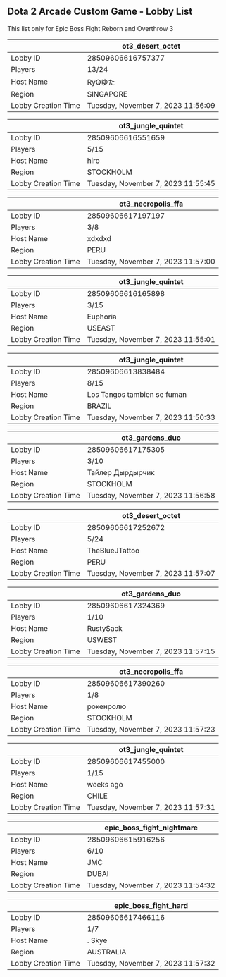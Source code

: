 ## Dota 2 Arcade Custom Game - Lobby List

This list only for Epic Boss Fight Reborn and Overthrow 3

|  | ot3_desert_octet |
| ------ | ------ |
| Lobby ID | 28509606616757377 |
| Players | 13/24 |
| Host Name | RyQゆた |
| Region | SINGAPORE |
| Lobby Creation Time | Tuesday, November 7, 2023 11:56:09 |


|  | ot3_jungle_quintet |
| ------ | ------ |
| Lobby ID | 28509606616551659 |
| Players | 5/15 |
| Host Name | hiro |
| Region | STOCKHOLM |
| Lobby Creation Time | Tuesday, November 7, 2023 11:55:45 |


|  | ot3_necropolis_ffa |
| ------ | ------ |
| Lobby ID | 28509606617197197 |
| Players | 3/8 |
| Host Name | xdxdxd |
| Region | PERU |
| Lobby Creation Time | Tuesday, November 7, 2023 11:57:00 |


|  | ot3_jungle_quintet |
| ------ | ------ |
| Lobby ID | 28509606616165898 |
| Players | 3/15 |
| Host Name | Euphoria |
| Region | USEAST |
| Lobby Creation Time | Tuesday, November 7, 2023 11:55:01 |


|  | ot3_jungle_quintet |
| ------ | ------ |
| Lobby ID | 28509606613838484 |
| Players | 8/15 |
| Host Name | Los Tangos tambien se fuman |
| Region | BRAZIL |
| Lobby Creation Time | Tuesday, November 7, 2023 11:50:33 |


|  | ot3_gardens_duo |
| ------ | ------ |
| Lobby ID | 28509606617175305 |
| Players | 3/10 |
| Host Name | Тайлер Дырдырчик |
| Region | STOCKHOLM |
| Lobby Creation Time | Tuesday, November 7, 2023 11:56:58 |


|  | ot3_desert_octet |
| ------ | ------ |
| Lobby ID | 28509606617252672 |
| Players | 5/24 |
| Host Name | TheBlueJTattoo |
| Region | PERU |
| Lobby Creation Time | Tuesday, November 7, 2023 11:57:07 |


|  | ot3_gardens_duo |
| ------ | ------ |
| Lobby ID | 28509606617324369 |
| Players | 1/10 |
| Host Name | RustySack |
| Region | USWEST |
| Lobby Creation Time | Tuesday, November 7, 2023 11:57:15 |


|  | ot3_necropolis_ffa |
| ------ | ------ |
| Lobby ID | 28509606617390260 |
| Players | 1/8 |
| Host Name | рокенролю |
| Region | STOCKHOLM |
| Lobby Creation Time | Tuesday, November 7, 2023 11:57:23 |


|  | ot3_jungle_quintet |
| ------ | ------ |
| Lobby ID | 28509606617455000 |
| Players | 1/15 |
| Host Name | weeks ago |
| Region | CHILE |
| Lobby Creation Time | Tuesday, November 7, 2023 11:57:31 |


|  | epic_boss_fight_nightmare |
| ------ | ------ |
| Lobby ID | 28509606615916256 |
| Players | 6/10 |
| Host Name | JMC |
| Region | DUBAI |
| Lobby Creation Time | Tuesday, November 7, 2023 11:54:32 |


|  | epic_boss_fight_hard |
| ------ | ------ |
| Lobby ID | 28509606617466116 |
| Players | 1/7 |
| Host Name | . Skye |
| Region | AUSTRALIA |
| Lobby Creation Time | Tuesday, November 7, 2023 11:57:32 |


